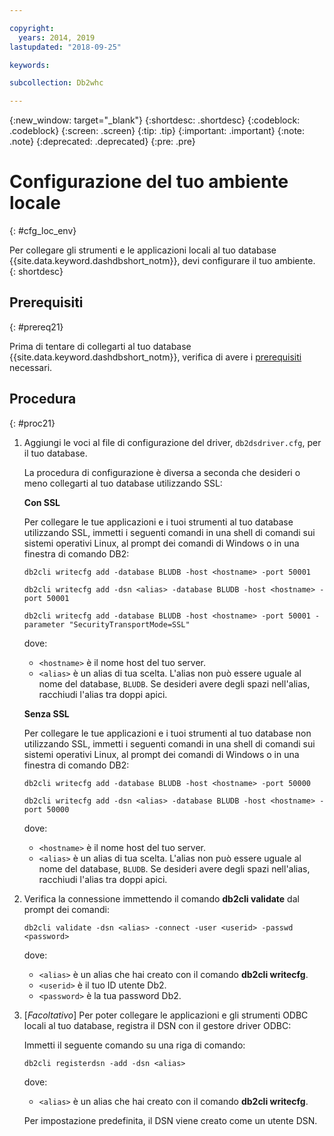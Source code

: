 ```yaml
---

copyright:
  years: 2014, 2019
lastupdated: "2018-09-25"

keywords:

subcollection: Db2whc

---
```


<!-- Attribute definitions --> 
{:new_window: target="_blank"}
{:shortdesc: .shortdesc}
{:codeblock: .codeblock}
{:screen: .screen}
{:tip: .tip}
{:important: .important}
{:note: .note}
{:deprecated: .deprecated}
{:pre: .pre}

# Configurazione del tuo ambiente locale
{: #cfg_loc_env}

Per collegare gli strumenti e le applicazioni locali al tuo database {{site.data.keyword.dashdbshort_notm}}, devi configurare il tuo ambiente.  
{: shortdesc}

## Prerequisiti
{: #prereq21}

Prima di tentare di collegarti al tuo database {{site.data.keyword.dashdbshort_notm}}, verifica di avere i [prerequisiti](/docs/services/Db2whc/connecting?topic=Db2whc-connect_ov#prereqs) necessari.

<!-- 1. Install the Db2 driver package for your operating system.

   - [Installing on Windows](install_win.html)
   - [Installing on Linux or PowerLinux](install_linux.html)
   - [Installing on Mac OS X](install_mac.html)
2. Decide whether or not you will be using Secure Sockets Layer (SSL) to connect to your database.
3. Collect database details and connect credentials, including the host name of your server, and your database user ID and password. -->

## Procedura
{: #proc21}

1. Aggiungi le voci al file di configurazione del driver, `db2dsdriver.cfg`, per il tuo database.

   La procedura di configurazione è diversa a seconda che desideri o meno collegarti al tuo database utilizzando SSL:

   **Con SSL**

   Per collegare le tue applicazioni e i tuoi strumenti al tuo database utilizzando SSL, immetti i seguenti comandi in una shell di comandi sui sistemi operativi Linux, al prompt dei comandi di Windows o in una finestra di comando DB2: 

   `db2cli writecfg add -database BLUDB -host <hostname> -port 50001`

   `db2cli writecfg add -dsn <alias> -database BLUDB -host <hostname> -port 50001`

   `db2cli writecfg add -database BLUDB -host <hostname> -port 50001 -parameter "SecurityTransportMode=SSL"`

    dove:

   - `<hostname>` è il nome host del tuo server.
   - `<alias>` è un alias di tua scelta. L'alias non può essere uguale al nome del database, `BLUDB`. Se desideri avere degli spazi nell'alias, racchiudi l'alias tra doppi apici.

   **Senza SSL**

   Per collegare le tue applicazioni e i tuoi strumenti al tuo database non utilizzando SSL, immetti i seguenti comandi in una shell di comandi sui sistemi operativi Linux, al prompt dei comandi di Windows o in una finestra di comando DB2: 

   `db2cli writecfg add -database BLUDB -host <hostname> -port 50000`

   `db2cli writecfg add -dsn <alias> -database BLUDB -host <hostname> -port 50000`

    dove:

   - `<hostname>` è il nome host del tuo server.
   - `<alias>` è un alias di tua scelta. L'alias non può essere uguale al nome del database, `BLUDB`. Se desideri avere degli spazi nell'alias, racchiudi l'alias tra doppi apici.

2. Verifica la connessione immettendo il comando **db2cli validate** dal prompt dei comandi:

   `db2cli validate -dsn <alias> -connect -user <userid> -passwd <password>`

   dove: 
   
   - `<alias>` è un alias che hai creato con il comando **db2cli writecfg**.
   - `<userid>` è il tuo ID utente Db2.
   - `<password>` è la tua password Db2.

3. [*Facoltativo*] Per poter collegare le applicazioni e gli strumenti ODBC locali al tuo database, registra il DSN con il gestore driver ODBC:
 
   Immetti il seguente comando su una riga di comando: 

   `db2cli registerdsn -add -dsn <alias>`

   dove: 

   - `<alias>` è un alias che hai creato con il comando **db2cli writecfg**.

   Per impostazione predefinita, il DSN viene creato come un utente DSN.

